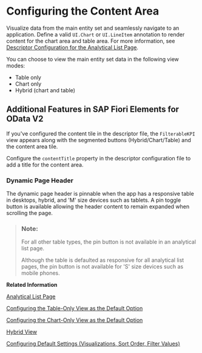 <!-- loiofc7d73c3044649e8839925558afc2079 -->

# Configuring the Content Area

Visualize data from the main entity set and seamlessly navigate to an application. Define a valid `UI.Chart` or `UI.LineItem` annotation to render content for the chart area and table area. For more information, see [Descriptor Configuration for the Analytical List Page](descriptor-configuration-for-the-analytical-list-page-2a9df06.md).



You can choose to view the main entity set data in the following view modes:

-   Table only
-   Chart only
-   Hybrid \(chart and table\)



<a name="loiofc7d73c3044649e8839925558afc2079__section_k5n_c3x_1lb"/>

## Additional Features in SAP Fiori Elements for OData V2

If you've configured the content tile in the descriptor file, the `FilterableKPI` view appears along with the segmented buttons \(Hybrid/Chart/Table\) and the content area tile.

Configure the `contentTitle` property in the descriptor configuration file to add a title for the content area.



### Dynamic Page Header

The dynamic page header is pinnable when the app has a responsive table in desktops, hybrid, and 'M' size devices such as tablets. A pin toggle button is available allowing the header content to remain expanded when scrolling the page.

> ### Note:  
> For all other table types, the pin button is not available in an analytical list page.
> 
> Although the table is defaulted as responsive for all analytical list pages, the pin button is not available for 'S' size devices such as mobile phones.

**Related Information**  


[Analytical List Page](analytical-list-page-3d33684.md "The analytical list page (ALP) offers a unique way to analyze data step by step from different perspectives, to investigate a root cause through drilldown, and to act on transactional content.")

[Configuring the Table-Only View as the Default Option](configuring-the-table-only-view-as-the-default-option-d074e26.md "In this mode, the data is displayed in the table format.")

[Configuring the Chart-Only View as the Default Option](configuring-the-chart-only-view-as-the-default-option-8e6e885.md "Uses a chart that provides visual representation of analytical data.")

[Hybrid View](hybrid-view-6615668.md "The hybrid view is the default data display mode in the ALP content area. It lets you view both analytical data (chart format) and transactional data (table format).")

[Configuring Default Settings \(Visualizations, Sort Order, Filter Values\)](configuring-default-settings-visualizations-sort-order-filter-values-49a6ba5.md "SAP Fiori elements allows you to specify a UI.SelectionPresentationVariant.")

